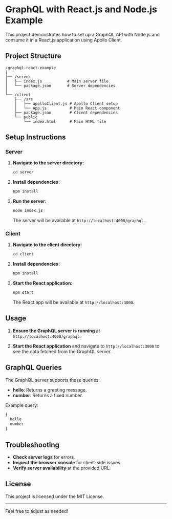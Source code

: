 
# GraphQL with React.js and Node.js Example

This project demonstrates how to set up a GraphQL API with Node.js and consume it in a React.js application using Apollo Client.

## Project Structure

```
/graphql-react-example
│
├── /server
│   ├── index.js           # Main server file
│   └── package.json       # Server dependencies
│
└── /client
    ├── /src
    │   ├── apolloClient.js # Apollo Client setup
    │   └── App.js          # Main React component
    ├── package.json        # Client dependencies
    └── public
        └── index.html      # Main HTML file
```

## Setup Instructions

### Server

1. **Navigate to the server directory:**

    ```bash
    cd server
    ```

2. **Install dependencies:**

    ```bash
    npm install
    ```

3. **Run the server:**

    ```bash
    node index.js
    ```

    The server will be available at `http://localhost:4000/graphql`.

### Client

1. **Navigate to the client directory:**

    ```bash
    cd client
    ```

2. **Install dependencies:**

    ```bash
    npm install
    ```

3. **Start the React application:**

    ```bash
    npm start
    ```

    The React app will be available at `http://localhost:3000`.

## Usage

1. **Ensure the GraphQL server is running** at `http://localhost:4000/graphql`.

2. **Start the React application** and navigate to `http://localhost:3000` to see the data fetched from the GraphQL server.

## GraphQL Queries

The GraphQL server supports these queries:

- **hello**: Returns a greeting message.
- **number**: Returns a fixed number.

Example query:

```graphql
{
  hello
  number
}
```

## Troubleshooting

- **Check server logs** for errors.
- **Inspect the browser console** for client-side issues.
- **Verify server availability** at the provided URL.

## License

This project is licensed under the MIT License.

---

Feel free to adjust as needed!
